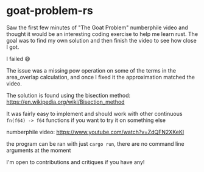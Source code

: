 # goat-problem-rs
Saw the first few minutes of "The Goat Problem" numberphile video and thought it would be an interesting coding exercise to help me learn rust.
The goal was to find my own solution and then finish the video to see how close I got. 

I failed 😅

The issue was a missing pow operation on some of the terms in the area_overlap calculation, and once I fixed it the approximation matched the video.

The solution is found using the bisection method: https://en.wikipedia.org/wiki/Bisection_method

It was fairly easy to implement and should work with other continuous ```fn(f64) -> f64``` functions if you want to try it on something else

numberphile video: https://www.youtube.com/watch?v=ZdQFN2XKeKI

the program can be ran with just ```cargo run```, there are no command line arguments at the moment

I'm open to contributions and critiques if you have any!
